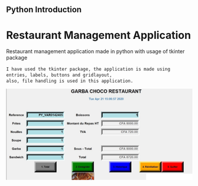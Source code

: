## Python Introduction

# Restaurant Management Application

Restaurant management application made in python with usage of tkinter package

```
I have used the tkinter package, the application is made using entries, labels, buttons and gridlayout, 
also, file handling is used in this application.
```

![alt text](https://github.com/sanogotech/restaurant-mgmt-tkinter/blob/master/restaupython.jpg)
